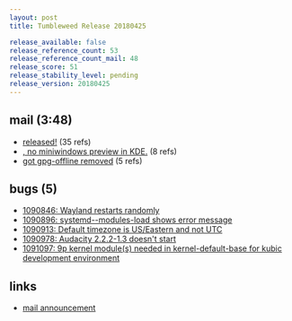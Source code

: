 ```yaml
---
layout: post
title: Tumbleweed Release 20180425

release_available: false
release_reference_count: 53
release_reference_count_mail: 48
release_score: 51
release_stability_level: pending
release_version: 20180425
---
```


## mail (3:48)

- [released!](https://lists.opensuse.org/opensuse-factory/2018-04/msg00820.html) (35 refs)
- [, no miniwindows preview in KDE.](https://lists.opensuse.org/opensuse-factory/2018-04/msg00878.html) (8 refs)
- [got gpg-offline removed](https://lists.opensuse.org/opensuse-factory/2018-04/msg00826.html) (5 refs)

## bugs (5)

<!--more-->

- [1090846: Wayland restarts randomly](https://bugzilla.opensuse.org/show_bug.cgi?id=1090846)
- [1090896: systemd--modules-load shows error message](https://bugzilla.opensuse.org/show_bug.cgi?id=1090896)
- [1090913: Default timezone is US/Eastern and not UTC](https://bugzilla.opensuse.org/show_bug.cgi?id=1090913)
- [1090978: Audacity 2.2.2-1.3 doesn't start](https://bugzilla.opensuse.org/show_bug.cgi?id=1090978)
- [1091097: 9p kernel module(s) needed in kernel-default-base for kubic development environment](https://bugzilla.opensuse.org/show_bug.cgi?id=1091097)



## links

- [mail announcement](https://lists.opensuse.org/opensuse-factory/2018-04/msg00816.html)
